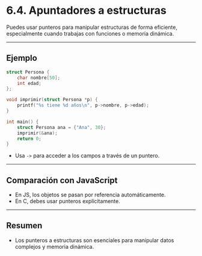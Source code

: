 # 6.4. Apuntadores a estructuras

Puedes usar punteros para manipular estructuras de forma eficiente, especialmente cuando trabajas con funciones o memoria dinámica.

---

## Ejemplo

```c
struct Persona {
    char nombre[50];
    int edad;
};

void imprimir(struct Persona *p) {
    printf("%s tiene %d años\n", p->nombre, p->edad);
}

int main() {
    struct Persona ana = {"Ana", 30};
    imprimir(&ana);
    return 0;
}
```

- Usa `->` para acceder a los campos a través de un puntero.

---

## Comparación con JavaScript

- En JS, los objetos se pasan por referencia automáticamente.
- En C, debes usar punteros explícitamente.

---

## Resumen

- Los punteros a estructuras son esenciales para manipular datos complejos y memoria dinámica.
